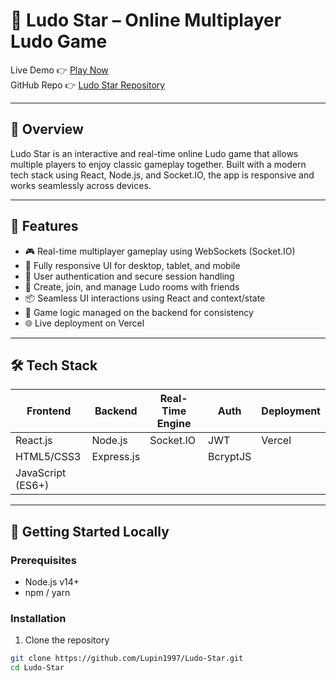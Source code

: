 # 🎲 Ludo Star – Online Multiplayer Ludo Game

Live Demo 👉 [Play Now](https://gaming-app-eosin.vercel.app/welcome)  
GitHub Repo 👉 [Ludo Star Repository](https://github.com/Lupin1997/Ludo-Star)

---

## 📌 Overview

Ludo Star is an interactive and real-time online Ludo game that allows multiple players to enjoy classic gameplay together. Built with a modern tech stack using React, Node.js, and Socket.IO, the app is responsive and works seamlessly across devices.

---

## 🚀 Features

- 🎮 Real-time multiplayer gameplay using WebSockets (Socket.IO)
- 📱 Fully responsive UI for desktop, tablet, and mobile
- 🔐 User authentication and secure session handling
- 👥 Create, join, and manage Ludo rooms with friends
- 📦 Seamless UI interactions using React and context/state
- 🧠 Game logic managed on the backend for consistency
- 🌐 Live deployment on Vercel

---

## 🛠️ Tech Stack

| Frontend       | Backend          | Real-Time Engine | Auth     | Deployment |
|----------------|------------------|------------------|----------|------------|
| React.js       | Node.js          | Socket.IO        | JWT      | Vercel     |
| HTML5/CSS3     | Express.js       |                  | BcryptJS |            |
| JavaScript (ES6+) |               |                  |          |            |

---

## 🔧 Getting Started Locally

### Prerequisites

- Node.js v14+
- npm / yarn

### Installation

1. Clone the repository

```bash
git clone https://github.com/Lupin1997/Ludo-Star.git
cd Ludo-Star

